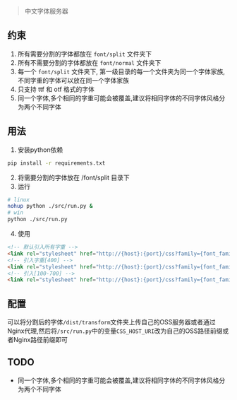 > 中文字体服务器

## 约束
1. 所有需要分割的字体都放在 `font/split` 文件夹下
2. 所有不需要分割的字体都放在 `font/normal` 文件夹下 
3. 每一个 `font/split` 文件夹下, 第一级目录的每一个文件夹为同一个字体家族, 不同字重的字体可以放在同一个字体家族
4. 只支持 ttf 和 otf 格式的字体
5. 同一个字体,多个相同的字重可能会被覆盖,建议将相同字体的不同字体风格分为两个不同字体

## 用法

1. 安装python依赖
```bash
pip install -r requirements.txt
```

2. 将需要分割的字体放在 /font/split 目录下
3. 运行
```bash
# linux
nohup python ./src/run.py &
# win
python ./src/run.py 
```
4. 使用
```html
<!-- 默认引入所有字重 -->
<link rel="stylesheet" href="http://{host}:{port}/css?family={font_family}"/>
<!-- 引入字重[400] -->
<link rel="stylesheet" href="http://{host}:{port}/css?family={font_family}:wght@400"/>
<!-- 引入[100-700] -->
<link rel="stylesheet" href="http://{host}:{port}/css?family={font_family}:wght@100..700"/>
```

## 配置
可以将分割后的字体`/dist/transform`文件夹上传自己的OSS服务器或者通过Nginx代理,然后将`/src/run.py`中的变量`CSS_HOST_URI`改为自己的OSS路径前缀或者Nginx路径前缀即可


## TODO
- 同一个字体,多个相同的字重可能会被覆盖,建议将相同字体的不同字体风格分为两个不同字体

